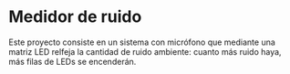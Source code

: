 # Medidor de ruido
Este proyecto consiste en un sistema con micrófono que mediante una matriz LED relfeja la cantidad de ruido ambiente: cuanto más ruido haya, más filas de LEDs se encenderán.

